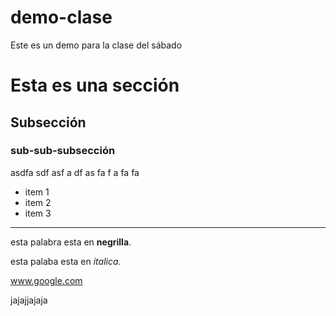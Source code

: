 # demo-clase
Este es un demo para la clase del sábado


# Esta es una sección

## Subsección

### sub-sub-subsección

asdfa sdf
asf a
  df
  as
  fa
    f
    a
    fa fa
    
* item 1
* item 2
* item 3

---

esta palabra esta en **negrilla**.

esta palaba esta en *italica*.

www.google.com

jajajjajaja
